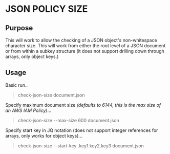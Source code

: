 # JSON POLICY SIZE

## Purpose

This will work to allow the checking of a JSON object's non-whitespace character
size. This will work from either the root level of a JSON document or from within
a subkey structure (it does not support drilling down through arrays, only object
keys.)

## Usage

Basic run..

> check-json-size document.json

Specify maximum document size *(defaults to 6144, this is the max size of an AWS
IAM Policy)*...

> check-json-size --max-size 600 document.json

Specify start key in JQ notation (does not support integer references for arrays,
only works for object keys)...

> check-json-size --start-key .key1.key2.key3 document.json
